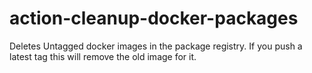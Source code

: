 # action-cleanup-docker-packages
Deletes Untagged docker images in the package registry. If you push a latest tag this will remove the old image for it.
